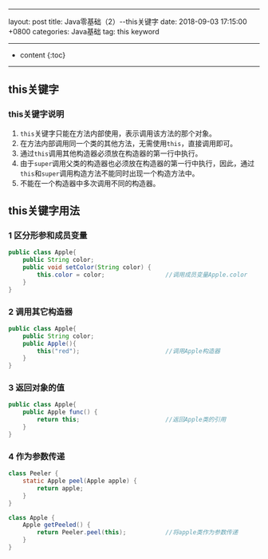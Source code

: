 ﻿---

layout: post
title:  Java零基础（2）--this关键字
date:   2018-09-03 17:15:00 +0800
categories: Java基础
tag: this keyword

---

* content
{:toc}


---------------------------------------


## this关键字
### this关键字说明
1. `this`关键字只能在方法内部使用，表示调用该方法的那个对象。
2. 在方法内部调用同一个类的其他方法，无需使用`this`，直接调用即可。
3. 通过`this`调用其他构造器必须放在构造器的第一行中执行。
4. 由于`super`调用父类的构造器也必须放在构造器的第一行中执行，因此，通过`this`和`super`调用构造方法不能同时出现一个构造方法中。
5. 不能在一个构造器中多次调用不同的构造器。

## this关键字用法
### 1 区分形参和成员变量

```java
public class Apple{
    public String color;
    public void setColor(String color) {
        this.color = color;                 //调用成员变量Apple.color
    }
}
```

### 2 调用其它构造器

```java
public class Apple{
    public String color;
    public Apple(){        
        this("red");                        //调用Apple构造器
    }
}
```

### 3 返回对象的值

```java
public class Apple{
    public Apple func() {
        return this;                        //返回Apple类的引用
    }
}
```

### 4 作为参数传递

```java
class Peeler {
    static Apple peel(Apple apple) {
        return apple;
    }
}

class Apple {
    Apple getPeeled() {
        return Peeler.peel(this);           //将apple类作为参数传递
    }
}
```



